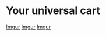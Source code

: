 # Your universal cart

[Imgur](https://imgur.com/ocbSCCQ)
[Imgur](https://imgur.com/pUlbqsR)
[Imgur](https://imgur.com/MxGue7p)
